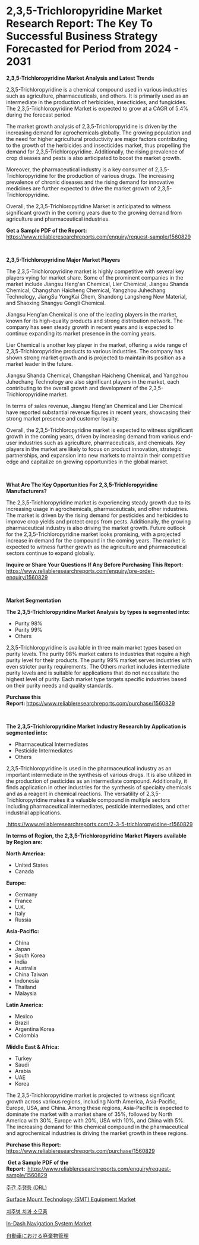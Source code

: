 <p><h1>2,3,5-Trichloropyridine Market Research Report: The Key To Successful Business Strategy Forecasted for Period from 2024 - 2031</h1></p><p><strong>2,3,5-Trichloropyridine Market Analysis and Latest Trends</strong></p>
<p><p>2,3,5-Trichloropyridine is a chemical compound used in various industries such as agriculture, pharmaceuticals, and others. It is primarily used as an intermediate in the production of herbicides, insecticides, and fungicides. The 2,3,5-Trichloropyridine Market is expected to grow at a CAGR of 5.4% during the forecast period.</p><p>The market growth analysis of 2,3,5-Trichloropyridine is driven by the increasing demand for agrochemicals globally. The growing population and the need for higher agricultural productivity are major factors contributing to the growth of the herbicides and insecticides market, thus propelling the demand for 2,3,5-Trichloropyridine. Additionally, the rising prevalence of crop diseases and pests is also anticipated to boost the market growth.</p><p>Moreover, the pharmaceutical industry is a key consumer of 2,3,5-Trichloropyridine for the production of various drugs. The increasing prevalence of chronic diseases and the rising demand for innovative medicines are further expected to drive the market growth of 2,3,5-Trichloropyridine.</p><p>Overall, the 2,3,5-Trichloropyridine Market is anticipated to witness significant growth in the coming years due to the growing demand from agriculture and pharmaceutical industries.</p></p>
<p><strong>Get a Sample PDF of the Report:&nbsp;</strong> <a href="https://www.reliableresearchreports.com/enquiry/request-sample/1560829">https://www.reliableresearchreports.com/enquiry/request-sample/1560829</a></p>
<p>&nbsp;</p>
<p><strong>2,3,5-Trichloropyridine Major Market Players</strong></p>
<p><p>The 2,3,5-Trichloropyridine market is highly competitive with several key players vying for market share. Some of the prominent companies in the market include Jiangsu Heng'an Chemical, Lier Chemical, Jiangsu Shanda Chemical, Changshan Haicheng Chemical, Yangzhou Juhechang Technology, JiangSu YongKai Chem, Shandong Langsheng New Material, and Shaoxing Shangyu Gongli Chemical.</p><p>Jiangsu Heng'an Chemical is one of the leading players in the market, known for its high-quality products and strong distribution network. The company has seen steady growth in recent years and is expected to continue expanding its market presence in the coming years.</p><p>Lier Chemical is another key player in the market, offering a wide range of 2,3,5-Trichloropyridine products to various industries. The company has shown strong market growth and is projected to maintain its position as a market leader in the future.</p><p>Jiangsu Shanda Chemical, Changshan Haicheng Chemical, and Yangzhou Juhechang Technology are also significant players in the market, each contributing to the overall growth and development of the 2,3,5-Trichloropyridine market.</p><p>In terms of sales revenue, Jiangsu Heng'an Chemical and Lier Chemical have reported substantial revenue figures in recent years, showcasing their strong market presence and customer loyalty.</p><p>Overall, the 2,3,5-Trichloropyridine market is expected to witness significant growth in the coming years, driven by increasing demand from various end-user industries such as agriculture, pharmaceuticals, and chemicals. Key players in the market are likely to focus on product innovation, strategic partnerships, and expansion into new markets to maintain their competitive edge and capitalize on growing opportunities in the global market.</p></p>
<p>&nbsp;</p>
<p><strong>What Are The Key Opportunities For 2,3,5-Trichloropyridine Manufacturers?</strong></p>
<p><p>The 2,3,5-Trichloropyridine market is experiencing steady growth due to its increasing usage in agrochemicals, pharmaceuticals, and other industries. The market is driven by the rising demand for pesticides and herbicides to improve crop yields and protect crops from pests. Additionally, the growing pharmaceutical industry is also driving the market growth. Future outlook for the 2,3,5-Trichloropyridine market looks promising, with a projected increase in demand for the compound in the coming years. The market is expected to witness further growth as the agriculture and pharmaceutical sectors continue to expand globally.</p></p>
<p><strong>Inquire or Share Your Questions If Any Before Purchasing This Report:</strong> <a href="https://www.reliableresearchreports.com/enquiry/pre-order-enquiry/1560829">https://www.reliableresearchreports.com/enquiry/pre-order-enquiry/1560829</a></p>
<p>&nbsp;</p>
<p><strong>Market Segmentation</strong></p>
<p><strong>The 2,3,5-Trichloropyridine Market Analysis by types is segmented into:</strong></p>
<p><ul><li>Purity 98%</li><li>Purity 99%</li><li>Others</li></ul></p>
<p><p>2,3,5-Trichloropyridine is available in three main market types based on purity levels. The purity 98% market caters to industries that require a high purity level for their products. The purity 99% market serves industries with even stricter purity requirements. The Others market includes intermediate purity levels and is suitable for applications that do not necessitate the highest level of purity. Each market type targets specific industries based on their purity needs and quality standards.</p></p>
<p><strong>Purchase this Report:&nbsp;</strong><a href="https://www.reliableresearchreports.com/purchase/1560829">https://www.reliableresearchreports.com/purchase/1560829</a></p>
<p>&nbsp;</p>
<p><strong>The 2,3,5-Trichloropyridine Market Industry Research by Application is segmented into:</strong></p>
<p><ul><li>Pharmaceutical Intermediates</li><li>Pesticide Intermediates</li><li>Others</li></ul></p>
<p><p>2,3,5-Trichloropyridine is used in the pharmaceutical industry as an important intermediate in the synthesis of various drugs. It is also utilized in the production of pesticides as an intermediate compound. Additionally, it finds application in other industries for the synthesis of specialty chemicals and as a reagent in chemical reactions. The versatility of 2,3,5-Trichloropyridine makes it a valuable compound in multiple sectors including pharmaceutical intermediates, pesticide intermediates, and other industrial applications.</p></p>
<p><a href="https://www.reliableresearchreports.com/2-3-5-trichloropyridine-r1560829">&nbsp;https://www.reliableresearchreports.com/2-3-5-trichloropyridine-r1560829</a></p>
<p><strong>In terms of Region, the 2,3,5-Trichloropyridine Market Players available by Region are:</strong></p>
<p>
    <p> <strong> North America: </strong>
        <ul>
            <li>United States</li>
            <li>Canada</li>
        </ul>
        </p> 
    <p> <strong> Europe: </strong>
        <ul>
            <li>Germany</li>
            <li>France</li>
            <li>U.K.</li>
            <li>Italy</li>
            <li>Russia</li>
        </ul>
        </p> 
    <p> <strong> Asia-Pacific: </strong>
        <ul>
            <li>China</li>
            <li>Japan</li>
            <li>South Korea</li>
            <li>India</li>
            <li>Australia</li>
            <li>China Taiwan</li>
            <li>Indonesia</li>
            <li>Thailand</li>
            <li>Malaysia</li>
        </ul>
        </p> 
    <p> <strong> Latin America: </strong>
        <ul>
            <li>Mexico</li>
            <li>Brazil</li>
            <li>Argentina Korea</li>
            <li>Colombia</li>
        </ul>
        </p> 
    <p> <strong> Middle East & Africa: </strong>
        <ul>
            <li>Turkey</li>
            <li>Saudi</li>
            <li>Arabia</li>
            <li>UAE</li>
            <li>Korea</li>
        </ul>
    </p>
    </p>
<p><p>The 2,3,5-Trichloropyridine market is projected to witness significant growth across various regions, including North America, Asia-Pacific, Europe, USA, and China. Among these regions, Asia-Pacific is expected to dominate the market with a market share of 35%, followed by North America with 30%, Europe with 20%, USA with 10%, and China with 5%. The increasing demand for this chemical compound in the pharmaceutical and agrochemical industries is driving the market growth in these regions.</p></p>
<p><strong>Purchase this Report: </strong><a href="https://www.reliableresearchreports.com/purchase/1560829">https://www.reliableresearchreports.com/purchase/1560829</a></p>
<p>&nbsp;<strong>Get a Sample PDF of the Report:&nbsp;&nbsp;</strong><a href="https://www.reliableresearchreports.com/enquiry/request-sample/1560829">https://www.reliableresearchreports.com/enquiry/request-sample/1560829</a></p>
<p><strong></strong></p>
<p><p><a href="https://github.com/romeshmittrochakma11/Market-Research-Report-List-1/blob/main/855031784902.md">주간 주행등 (DRL)</a></p><p><a href="https://github.com/peachesmcdowel1/Market-Research-Report-List-2/blob/main/surface-mount-technology-smt-equipment-market.md">Surface Mount Technology (SMT) Equipment Market</a></p><p><a href="https://github.com/langcat852024/Market-Research-Report-List-1/blob/main/963934984903.md">치주병 치과 소모품</a></p><p><a href="https://github.com/edytherolanlouisejk1miz0wig/Market-Research-Report-List-2/blob/main/in-dash-navigation-system-market.md">In-Dash Navigation System Market</a></p><p><a href="https://github.com/VinceMarvin1/Market-Research-Report-List-1/blob/main/706998191475.md">自動車における廃棄物管理</a></p></p>